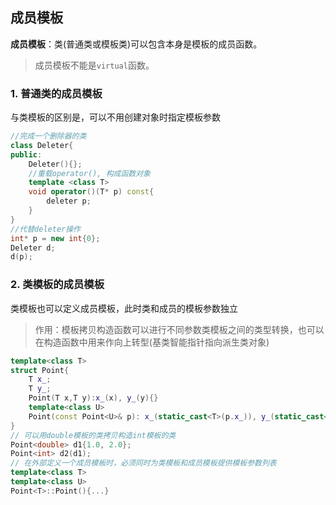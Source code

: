 ## 成员模板
**成员模板**：类(普通类或模板类)可以包含本身是模板的成员函数。
> 成员模板不能是`virtual`函数。
### 1. 普通类的成员模板
与类模板的区别是，可以不用创建对象时指定模板参数
```cpp
//完成一个删除器的类
class Deleter{
public:
    Deleter(){};
    //重载operator(), 构成函数对象
    template <class T>
    void operator()(T* p) const{
        deleter p;
    }
}
//代替deleter操作
int* p = new int{0};
Deleter d;
d(p);
```
### 2. 类模板的成员模板
类模板也可以定义成员模板，此时类和成员的模板参数独立
> 作用：模板拷贝构造函数可以进行不同参数类模板之间的类型转换，也可以在构造函数中用来作向上转型(基类智能指针指向派生类对象)

```cpp
template<class T>
struct Point{
    T x_;
    T y_;
    Point(T x,T y):x_(x), y_(y){}
    template<class U>
    Point(const Point<U>& p): x_(static_cast<T>(p.x_)), y_(static_cast<T>(p.y_)){}
}
// 可以用double模板的类拷贝构造int模板的类
Point<double> d1{1.0, 2.0};
Point<int> d2(d1);
// 在外部定义一个成员模板时，必须同时为类模板和成员模板提供模板参数列表
template<class T>
template<class U>
Point<T>::Point(){...}
```